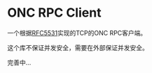 # ONC RPC Client

一个根据[RFC5531](https://tools.ietf.org/html/rfc5531)实现的TCP的ONC RPC客户端。

这个库不保证并发安全，需要在外部保证并发安全。

完善中...